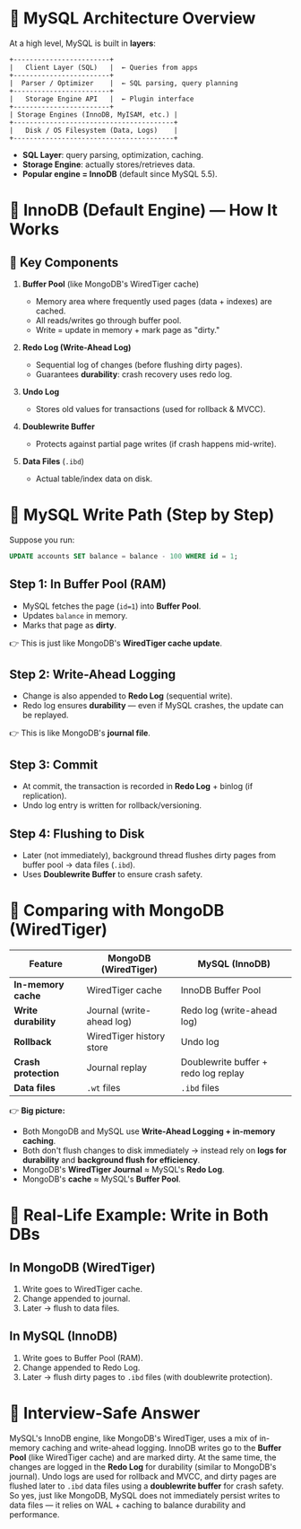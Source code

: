 # 📌 MySQL Architecture Overview

At a high level, MySQL is built in **layers**:

```
+------------------------+
|   Client Layer (SQL)   |  ← Queries from apps
+------------------------+
|  Parser / Optimizer    |  ← SQL parsing, query planning
+------------------------+
|   Storage Engine API   |  ← Plugin interface
+------------------------+
| Storage Engines (InnoDB, MyISAM, etc.) |
+----------------------------------------+
|   Disk / OS Filesystem (Data, Logs)    |
+----------------------------------------+
```

* **SQL Layer**: query parsing, optimization, caching.
* **Storage Engine**: actually stores/retrieves data.
* **Popular engine = InnoDB** (default since MySQL 5.5).

# 📌 InnoDB (Default Engine) — How It Works

## 🔑 Key Components

1. **Buffer Pool** (like MongoDB's WiredTiger cache)
   * Memory area where frequently used pages (data + indexes) are cached.
   * All reads/writes go through buffer pool.
   * Write = update in memory + mark page as "dirty."

2. **Redo Log (Write-Ahead Log)**
   * Sequential log of changes (before flushing dirty pages).
   * Guarantees **durability**: crash recovery uses redo log.

3. **Undo Log**
   * Stores old values for transactions (used for rollback & MVCC).

4. **Doublewrite Buffer**
   * Protects against partial page writes (if crash happens mid-write).

5. **Data Files** (`.ibd`)
   * Actual table/index data on disk.

# 📌 MySQL Write Path (Step by Step)

Suppose you run:

```sql
UPDATE accounts SET balance = balance - 100 WHERE id = 1;
```

## Step 1: In Buffer Pool (RAM)
* MySQL fetches the page (`id=1`) into **Buffer Pool**.
* Updates `balance` in memory.
* Marks that page as **dirty**.

👉 This is just like MongoDB's **WiredTiger cache update**.

## Step 2: Write-Ahead Logging
* Change is also appended to **Redo Log** (sequential write).
* Redo log ensures **durability** — even if MySQL crashes, the update can be replayed.

👉 This is like MongoDB's **journal file**.

## Step 3: Commit
* At commit, the transaction is recorded in **Redo Log** + binlog (if replication).
* Undo log entry is written for rollback/versioning.

## Step 4: Flushing to Disk
* Later (not immediately), background thread flushes dirty pages from buffer pool → data files (`.ibd`).
* Uses **Doublewrite Buffer** to ensure crash safety.

# 📌 Comparing with MongoDB (WiredTiger)

| Feature | MongoDB (WiredTiger) | MySQL (InnoDB) |
|---------|---------------------|----------------|
| **In-memory cache** | WiredTiger cache | InnoDB Buffer Pool |
| **Write durability** | Journal (write-ahead log) | Redo log (write-ahead log) |
| **Rollback** | WiredTiger history store | Undo log |
| **Crash protection** | Journal replay | Doublewrite buffer + redo log replay |
| **Data files** | `.wt` files | `.ibd` files |

👉 **Big picture:**
* Both MongoDB and MySQL use **Write-Ahead Logging + in-memory caching**.
* Both don't flush changes to disk immediately → instead rely on **logs for durability** and **background flush for efficiency**.
* MongoDB's **WiredTiger Journal** ≈ MySQL's **Redo Log**.
* MongoDB's **cache** ≈ MySQL's **Buffer Pool**.

# 📌 Real-Life Example: Write in Both DBs

## In MongoDB (WiredTiger)
1. Write goes to WiredTiger cache.
2. Change appended to journal.
3. Later → flush to data files.

## In MySQL (InnoDB)
1. Write goes to Buffer Pool (RAM).
2. Change appended to Redo Log.
3. Later → flush dirty pages to `.ibd` files (with doublewrite protection).

# 🎯 Interview-Safe Answer

MySQL's InnoDB engine, like MongoDB's WiredTiger, uses a mix of in-memory caching and write-ahead logging. InnoDB writes go to the **Buffer Pool** (like WiredTiger cache) and are marked dirty. At the same time, the changes are logged in the **Redo Log** for durability (similar to MongoDB's journal). Undo logs are used for rollback and MVCC, and dirty pages are flushed later to `.ibd` data files using a **doublewrite buffer** for crash safety. So yes, just like MongoDB, MySQL does not immediately persist writes to data files — it relies on WAL + caching to balance durability and performance.